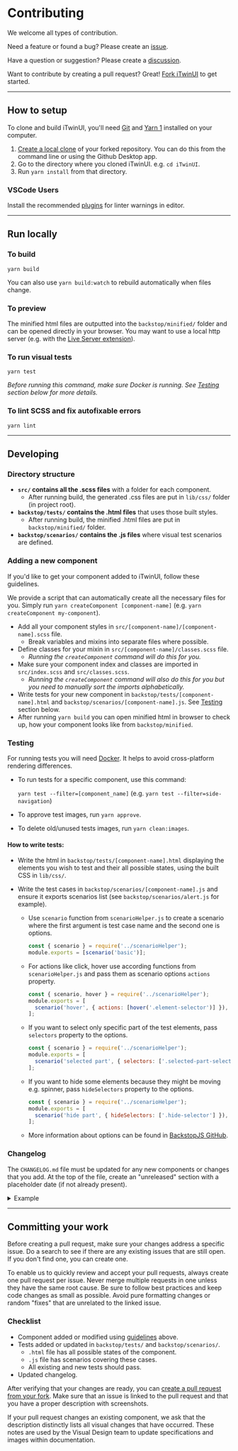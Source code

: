 # Contributing

We welcome all types of contribution.

Need a feature or found a bug? Please create an [issue](https://github.com/iTwin/iTwinUI/issues).

Have a question or suggestion? Please create a [discussion](https://github.com/iTwin/iTwinUI/discussions).

Want to contribute by creating a pull request? Great! [Fork iTwinUI](https://docs.github.com/en/github/collaborating-with-issues-and-pull-requests/working-with-forks) to get started.

---

## How to setup

To clone and build iTwinUI, you'll need [Git](https://git-scm.com) and [Yarn 1](https://yarnpkg.com/getting-started/install) installed on your computer.

1. [Create a local clone](https://docs.github.com/en/github/getting-started-with-github/fork-a-repo#step-2-create-a-local-clone-of-your-fork) of your forked repository. You can do this from the command line or using the Github Desktop app.
2. Go to the directory where you cloned iTwinUI. e.g. `cd iTwinUI`.
3. Run `yarn install` from that directory.

### VSCode Users

Install the recommended [plugins](./.vscode/extensions.json) for linter warnings in editor.

---

## Run locally

### To build

`yarn build`

You can also use `yarn build:watch` to rebuild automatically when files change.

### To preview

The minified html files are outputted into the `backstop/minified/` folder and can be opened directly in your browser. You may want to use a local http server (e.g. with the  [Live Server extension](https://marketplace.visualstudio.com/items?itemName=ritwickdey.LiveServer)).

### To run visual tests

`yarn test`

_Before running this command, make sure Docker is running. See [Testing](#Testing) section below for more details._

### To lint SCSS and fix autofixable errors

`yarn lint`

---

## Developing

### Directory structure

- **`src/` contains all the .scss files** with a folder for each component.
  - After running build, the generated .css files are put in `lib/css/` folder (in project root).
- **`backstop/tests/` contains the .html files** that uses those built styles.
  - After running build, the minified .html files are put in `backstop/minified/` folder.
- **`backstop/scenarios/` contains the .js files** where visual test scenarios are defined.

### Adding a new component

If you'd like to get your component added to iTwinUI, follow these guidelines.

We provide a script that can automatically create all the necessary files for you. Simply run `yarn createComponent [component-name]` (e.g. `yarn createComponent my-component`).

- Add all your component styles in `src/[component-name]/[component-name].scss` file.
  - Break variables and mixins into separate files where possible.
- Define classes for your mixin in `src/[component-name]/classes.scss` file.
  - *Running the `createComponent` command will do this for you.*
- Make sure your component index and classes are imported in `src/index.scss` and `src/classes.scss`.
  - *Running the `createComponent` command will also do this for you but you need to manually sort the imports alphabetically.*
- Write tests for your new component in `backstop/tests/[component-name].html` and `backstop/scenarios/[component-name].js`. See [Testing](#Testing) section below.
- After running `yarn build` you can open minified html in browser to check up, how your component looks like from `backstop/minified`.

### Testing

For running tests you will need [Docker](https://www.docker.com/products/docker-desktop). It helps to avoid cross-platform rendering differences.

- To run tests for a specific component, use this command:

  `yarn test --filter=[component_name]` (e.g. `yarn test --filter=side-navigation`)

- To approve test images, run `yarn approve`.

- To delete old/unused tests images, run `yarn clean:images`.

#### How to write tests:

- Write the html in `backstop/tests/[component-name].html` displaying the elements you wish to test and their all possible states, using the built CSS in `lib/css/`.

- Write the test cases in `backstop/scenarios/[component-name].js` and ensure it exports scenarios list (see `backstop/scenarios/alert.js` for example).
  - Use `scenario` function from `scenarioHelper.js` to create a scenario where the first argument is test case name and the second one is options.
    ```js
    const { scenario } = require('../scenarioHelper');
    module.exports = [scenario('basic')];
    ```
  - For actions like click, hover use according functions from `scenarioHelper.js` and pass them as scenario options `actions` property.
    ```js
    const { scenario, hover } = require('../scenarioHelper');
    module.exports = [
      scenario('hover', { actions: [hover('.element-selector')] }),
    ];
    ```
  - If you want to select only specific part of the test elements, pass `selectors` property to the options.
    ```js
    const { scenario } = require('../scenarioHelper');
    module.exports = [
      scenario('selected part', { selectors: ['.selected-part-selector'] }),
    ];
    ```
  - If you want to hide some elements because they might be moving e.g. spinner, pass `hideSelectors` property to the options.
    ```js
    const { scenario } = require('../scenarioHelper');
    module.exports = [
      scenario('hide part', { hideSelectors: ['.hide-selector'] }),
    ];
    ```
  - More information about options can be found in [BackstopJS GitHub](https://github.com/garris/BackstopJS#advanced-scenarios).

### Changelog

The `CHANGELOG.md` file must be updated for any new components or changes that you add. At the top of the file, create an "unreleased" section with a placeholder date (if not already present).

<details>
<summary>Example</summary>

```
## Unreleased

`Date`

### What's new
```
</details>

---

## Committing your work

Before creating a pull request, make sure your changes address a specific issue. Do a search to see if there are any existing issues that are still open. If you don't find one, you can create one.

To enable us to quickly review and accept your pull requests, always create one pull request per issue. Never merge multiple requests in one unless they have the same root cause. Be sure to follow best practices and keep code changes as small as possible. Avoid pure formatting changes or random "fixes" that are unrelated to the linked issue.

### Checklist

- Component added or modified using [guidelines](#Developing) above.
- Tests added or updated in `backstop/tests/` and `backstop/scenarios/`.
  - `.html` file has all possible states of the component.
  - `.js` file has scenarios covering these cases.
  - All existing and new tests should pass.
- Updated changelog.

After verifying that your changes are ready, you can [create a pull request from your fork](https://docs.github.com/en/github/collaborating-with-issues-and-pull-requests/creating-a-pull-request-from-a-fork). Make sure that an issue is linked to the pull request and that you have a proper description with screenshots.

If your pull request changes an existing component, we ask that the description distinctly lists all visual changes that have occurred. These notes are used by the Visual Design team to update specifications and images within documentation.
